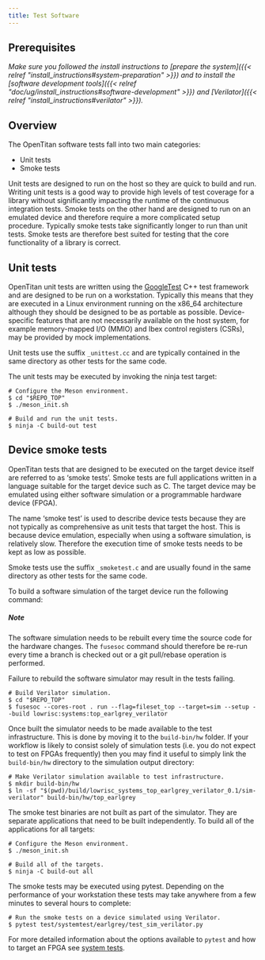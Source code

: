 ```yaml
---
title: Test Software
---
```


## Prerequisites

_Make sure you followed the install instructions to [prepare the system]({{< relref "install_instructions#system-preparation" >}}) and to install the [software development tools]({{< relref "doc/ug/install_instructions#software-development" >}}) and [Verilator]({{< relref "install_instructions#verilator" >}})._

## Overview

The OpenTitan software tests fall into two main categories:

* Unit tests
* Smoke tests

Unit tests are designed to run on the host so they are quick to build and run.
Writing unit tests is a good way to provide high levels of test coverage for a library without significantly impacting the runtime of the continuous integration tests.
Smoke tests on the other hand are designed to run on an emulated device and therefore require a more complicated setup procedure.
Typically smoke tests take significantly longer to run than unit tests.
Smoke tests are therefore best suited for testing that the core functionality of a library is correct.

## Unit tests

OpenTitan unit tests are written using the [GoogleTest](https://github.com/google/googletest/) C++ test framework and are designed to be run on a workstation.
Typically this means that they are executed in a Linux environment running on the x86_64 architecture although they should be designed to be as portable as possible.
Device-specific features that are not necessarily available on the host system, for example memory-mapped I/O (MMIO) and Ibex control registers (CSRs), may be provided by mock implementations.

Unit tests use the suffix `_unittest.cc` and are typically contained in the same directory as other tests for the same code.

The unit tests may be executed by invoking the ninja test target:

```console
# Configure the Meson environment.
$ cd "$REPO_TOP"
$ ./meson_init.sh

# Build and run the unit tests.
$ ninja -C build-out test
```

## Device smoke tests

OpenTitan tests that are designed to be executed on the target device itself are referred to as ‘smoke tests’.
Smoke tests are full applications written in a language suitable for the target device such as C.
The target device may be emulated using either software simulation or a programmable hardware device (FPGA).

The name ‘smoke test’ is used to describe device tests because they are not typically as comprehensive as unit tests that target the host.
This is because device emulation, especially when using a software simulation, is relatively slow.
Therefore the execution time of smoke tests needs to be kept as low as possible.

Smoke tests use the suffix `_smoketest.c` and are usually found in the same directory as other tests for the same code.

To build a software simulation of the target device run the following command:

<div class="bd-callout bd-callout-warning">
  <h5>Note</h5>

  The software simulation needs to be rebuilt every time the source code for the hardware changes.
  The `fusesoc` command should therefore be re-run every time a branch is checked out or a git pull/rebase operation is performed.

  Failure to rebuild the software simulator may result in the tests failing.
</div>

```console
# Build Verilator simulation.
$ cd "$REPO_TOP"
$ fusesoc --cores-root . run --flag=fileset_top --target=sim --setup --build lowrisc:systems:top_earlgrey_verilator
```

Once built the simulator needs to be made available to the test infrastructure.
This is done by moving it to the `build-bin/hw` folder.
If your workflow is likely to consist solely of simulation tests (i.e. you do not expect to test on FPGAs frequently) then you may find it useful to simply link the `build-bin/hw` directory to the simulation output directory:

```console
# Make Verilator simulation available to test infrastructure.
$ mkdir build-bin/hw
$ ln -sf "$(pwd)/build/lowrisc_systems_top_earlgrey_verilator_0.1/sim-verilator" build-bin/hw/top_earlgrey
```

The smoke test binaries are not built as part of the simulator.
They are separate applications that need to be built independently.
To build all of the applications for all targets:

```console
# Configure the Meson environment.
$ ./meson_init.sh

# Build all of the targets.
$ ninja -C build-out all
```

The smoke tests may be executed using pytest.
Depending on the performance of your workstation these tests may take anywhere from a few minutes to several hours to complete:

```console
# Run the smoke tests on a device simulated using Verilator.
$ pytest test/systemtest/earlgrey/test_sim_verilator.py
```

For more detailed information about the options available to `pytest` and how to target an FPGA see [system tests](/test/systemtest/README/).
